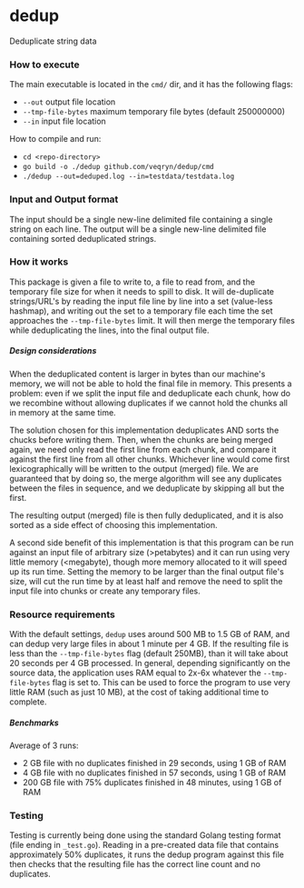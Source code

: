 # dedup
Deduplicate string data

### How to execute
The main executable is located in the `cmd/` dir, and it has the following flags:
* `--out` output file location
* `--tmp-file-bytes` maximum temporary file bytes (default 250000000)
* `--in` input file location

How to compile and run:
* `cd <repo-directory>`
* `go build -o ./dedup github.com/veqryn/dedup/cmd`
* `./dedup --out=deduped.log --in=testdata/testdata.log`

### Input and Output format
The input should be a single new-line delimited file containing a single string on each line.
The output will be a single new-line delimited file containing sorted deduplicated strings.

### How it works
This package is given a file to write to, a file to read from, and the temporary file size for when it needs to spill to disk. It will de-duplicate strings/URL's by reading the input file line by line into a set (value-less hashmap), and writing out the set to a temporary file each time the set approaches the `--tmp-file-bytes` limit. It will then merge the temporary files while deduplicating the lines, into the final output file.

##### Design considerations
When the deduplicated content is larger in bytes than our machine's memory, we will not be able to hold the final file in memory. This presents a problem: even if we split the input file and deduplicate each chunk, how do we recombine without allowing duplicates if we cannot hold the chunks all in memory at the same time.

The solution chosen for this implementation deduplicates AND sorts the chucks before writing them. Then, when the chunks are being merged again, we need only read the first line from each chunk, and compare it against the first line from all other chunks. Whichever line would come first lexicographically will be written to the output (merged) file. We are guaranteed that by doing so, the merge algorithm will see any duplicates between the files in sequence, and we deduplicate by skipping all but the first.

The resulting output (merged) file is then fully deduplicated, and it is also sorted as a side effect of choosing this implementation.

A second side benefit of this implementation is that this program can be run against an input file of arbitrary size (>petabytes) and it can run using very little memory (<megabyte), though more memory allocated to it will speed up its run time. Setting the memory to be larger than the final output file's size, will cut the run time by at least half and remove the need to split the input file into chunks or create any temporary files.

### Resource requirements
With the default settings, `dedup` uses around 500 MB to 1.5 GB of RAM, and can dedup very large files in about 1 minute per 4 GB.
If the resulting file is less than the `--tmp-file-bytes` flag (default 250MB), than it will take about 20 seconds per 4 GB processed.
In general, depending significantly on the source data, the application uses RAM equal to 2x-6x whatever the `--tmp-file-bytes` flag is set to. This can be used to force the program to use very little RAM (such as just 10 MB), at the cost of taking additional time to complete.

##### Benchmarks
Average of 3 runs:
* 2 GB file with no duplicates finished in 29 seconds, using 1 GB of RAM
* 4 GB file with no duplicates finished in 57 seconds, using 1 GB of RAM
* 200 GB file with 75% duplicates finished in 48 minutes, using 1 GB of RAM

### Testing
Testing is currently being done using the standard Golang testing format (file ending in `_test.go`). Reading in a pre-created data file that contains approximately 50% duplicates, it runs the dedup program against this file then checks that the resulting file has the correct line count and no duplicates.
